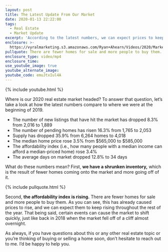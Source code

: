 ```yaml
---
layout: post
title: The Latest Update From Our Market
date: 2020-01-13 22:22:00
tags:
  - Real Estate
  - Market Update
excerpt: 'According to the latest numbers, we can expect prices to keep rising in 2020.'
enclosure: >-
  https://vyralmarketing.s3.amazonaws.com/Ryan+Ahearn/Videos/2020/Market+Update.mp4
pullquote: There are fewer homes for sale and more people to buy them.
enclosure_type: video/mp4
enclosure_time:
use_youtube_image: true
youtube_alternate_image:
youtube_code: emuJtxIul4A
---
```


{% include youtube.html %}

Where is our 2020 real estate market headed? To answer that question, let’s take a look at how the latest numbers compare to where we were at the beginning of 2019.&nbsp;

* The number of new listings that have hit the market has dropped 8.3% from 2,016 to 1,889
* The number of pending homes has risen 16.3% from 1,765 to 2,053
* Supply has dropped 35.9% from 6,264 homes to 4,018
* The median home price rose 3.5% from $565,000 to $585,000
* The affordability index (i.e., how many people with a median income can afford a median-priced home) rose 3.4%
* The average days on market dropped 12.8% to 34 days

What do these numbers mean? First, **we have a shrunken inventory,** which is the result of fewer homes coming onto the market and more going off of it.

{% include pullquote.html %}

Second, **the affordability index is rising.** There are fewer homes for sale and more people to buy them. As you can see, this has already caused prices to rise, and we can expect them to keep rising throughout the rest of the year. That being said, certain events can cause the market to shift quickly, just like back in 2018 when the market fell off of a cliff almost overnight.&nbsp;

As always, if you have questions about this or any other real estate topic or you’re thinking of buying or selling a home soon, don’t hesitate to reach out to me. I’d be happy to help you.&nbsp;

&nbsp;
